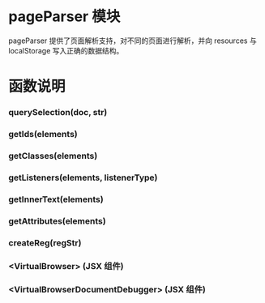 # pageParser 模块

pageParser 提供了页面解析支持，对不同的页面进行解析，并向 resources 与 localStorage 写入正确的数据结构。

# 函数说明

### querySelection(doc, str)

### getIds(elements)

### getClasses(elements)

### getListeners(elements, listenerType)

### getInnerText(elements)

### getAttributes(elements)

### createReg(regStr)

### \<VirtualBrowser\> (JSX 组件)

### \<VirtualBrowserDocumentDebugger\> (JSX 组件)

